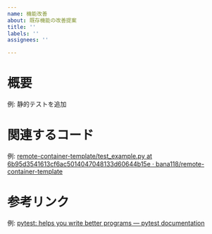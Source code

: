 ```yaml
---
name: 機能改善
about: 既存機能の改善提案
title: ''
labels: ''
assignees: ''

---
```


# 概要
例: 静的テストを追加

# 関連するコード
例: [remote\-container\-template/test\_example\.py at 6b95d3541613cf6ac5014047048133d60644b15e · bana118/remote\-container\-template](https://github.com/bana118/remote-container-template/blob/6b95d3541613cf6ac5014047048133d60644b15e/src/tests/test_example.py)

# 参考リンク
例: [pytest: helps you write better programs — pytest documentation](https://docs.pytest.org/en/stable/)
